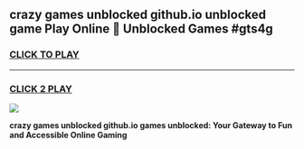 
## crazy games unblocked github.io unblocked game Play Online 👋 Unblocked Games #gts4g
<h3>
<a href="https://premium.freeplayer.one?title=crazy_games_unblocked_github.io&ref=21F">CLICK TO PLAY</a></h3>
<hr>

<h3>
<a href="https://premium.freeplayer.one?title=crazy_games_unblocked_github.io&ref=21F">CLICK 2 PLAY</a>
  
</h3>

<a href="https://premium.freeplayer.one?title=crazy_games_unblocked_github.io&ref=21F/"><img src="https://clearcache.store/games.png"></a>


**crazy games unblocked github.io games unblocked: Your Gateway to Fun and Accessible Online Gaming**
